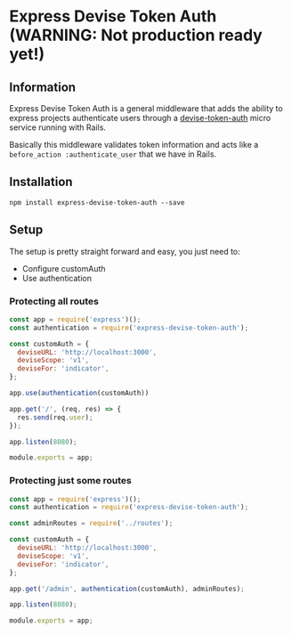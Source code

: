 # Express Devise Token Auth (WARNING: Not production ready yet!)

## Information

Express Devise Token Auth is a general middleware that adds the ability to express projects authenticate users through a [devise-token-auth](https://github.com/lynndylanhurley/devise_token_auth) micro service running with Rails.

Basically this middleware validates token information and acts like a `before_action :authenticate_user` that we have in Rails.

## Installation

```npm install express-devise-token-auth --save```

## Setup

The setup is pretty straight forward and easy, you just need to:

<ul>
  <li>Configure customAuth</li>
  <li>Use authentication</li>
</ul>

### Protecting all routes

```js
const app = require('express')();
const authentication = require('express-devise-token-auth');

const customAuth = {
  deviseURL: 'http://localhost:3000',
  deviseScope: 'v1',
  deviseFor: 'indicator',
};

app.use(authentication(customAuth))

app.get('/', (req, res) => {
  res.send(req.user);
});

app.listen(8080);

module.exports = app;

```

### Protecting just some routes


```js
const app = require('express')();
const authentication = require('express-devise-token-auth');

const adminRoutes = require('../routes');

const customAuth = {
  deviseURL: 'http://localhost:3000',
  deviseScope: 'v1',
  deviseFor: 'indicator',
};

app.get('/admin', authentication(customAuth), adminRoutes);

app.listen(8080);

module.exports = app;

```
